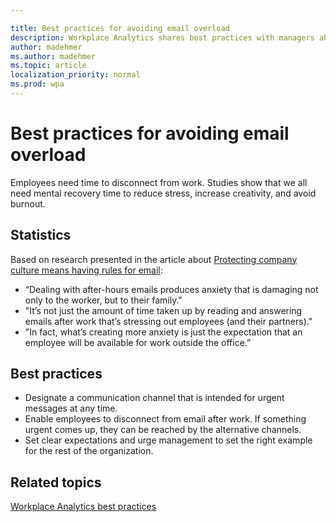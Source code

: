 ```yaml
---

title: Best practices for avoiding email overload
description: Workplace Analytics shares best practices with managers about how to avoid email overload
author: madehmer
ms.author: madehmer
ms.topic: article
localization_priority: normal 
ms.prod: wpa
---
```


# Best practices for avoiding email overload

Employees need time to disconnect from work. Studies show that we all need mental recovery time to reduce stress, increase creativity, and avoid burnout.

## Statistics

Based on research presented in the article about [Protecting company culture means having rules for email](https://insights.office.com/productivity/protecting-company-culture-from-after-hours-work/):

* “Dealing with after-hours emails produces anxiety that is damaging not only to the worker, but to their family."
* "It’s not just the amount of time taken up by reading and answering emails after work that’s stressing out employees (and their partners)."
* "In fact, what’s creating more anxiety is just the expectation that an employee will be available for work outside the office.”

## Best practices

* Designate a communication channel that is intended for urgent messages at any time.  
* Enable employees to disconnect from email after work. If something urgent comes up, they can be reached by the alternative channels.
* Set clear expectations and urge management to set the right example for the rest of the organization.

## Related topics

[Workplace Analytics best practices](gm-best-practices.md)